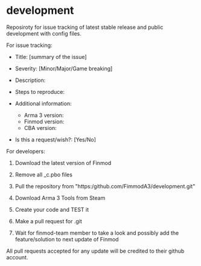# development
Reposiroty for issue tracking of latest stable release and public development with config files.


For issue tracking:

  - Title: [summary of the issue]

  - Severity: [Minor/Major/Game breaking]

 - Description:

  - Steps to reproduce:

- Additional information:

  - Arma 3 version:
  - Finmod version:
  - CBA version:

- Is this a request/wish?: [Yes/No]




For developers:

  1. Download the latest version of Finmod

  2. Remove all _c.pbo files

  3. Pull the repository from "https:/github.com/FimmodA3/development.git"

  4. Download Arma 3 Tools from Steam

  5. Create your code and TEST it

  6. Make a pull request for .git

  7. Wait for finmod-team member to take a look and possibly add the feature/solution to next update of Finmod

All pull requests accepted for any update will be credited to their github account.
